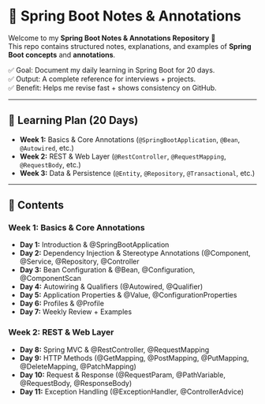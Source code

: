 # 📘 Spring Boot Notes & Annotations

Welcome to my **Spring Boot Notes & Annotations Repository** 🚀  
This repo contains structured notes, explanations, and examples of **Spring Boot concepts** and **annotations**.

✅ Goal: Document my daily learning in Spring Boot for 20 days.  
✅ Output: A complete reference for interviews + projects.  
✅ Benefit: Helps me revise fast + shows consistency on GitHub.  

---

## 📅 Learning Plan (20 Days)

- **Week 1:** Basics & Core Annotations (`@SpringBootApplication`, `@Bean`, `@Autowired`, etc.)
- **Week 2:** REST & Web Layer (`@RestController`, `@RequestMapping`, `@RequestBody`, etc.)
- **Week 3:** Data & Persistence (`@Entity`, `@Repository`, `@Transactional`, etc.)

---

## 📂 Contents
### Week 1: Basics & Core Annotations

- **Day 1:** Introduction & @SpringBootApplication
- **Day 2:** Dependency Injection & Stereotype Annotations (@Component, @Service, @Repository, @Controller
- **Day 3:** Bean Configuration & @Bean, @Configuration, @ComponentScan
- **Day 4:** Autowiring & Qualifiers (@Autowired, @Qualifier)
- **Day 5:** Application Properties & @Value, @ConfigurationProperties
- **Day 6:** Profiles & @Profile
- **Day 7:** Weekly Review + Examples

### Week 2: REST & Web Layer

- **Day 8:** Spring MVC & @RestController, @RequestMapping
- **Day 9:** HTTP Methods (@GetMapping, @PostMapping, @PutMapping, @DeleteMapping, @PatchMapping)
- **Day 10:** Request & Response (@RequestParam, @PathVariable, @RequestBody, @ResponseBody)
- **Day 11:** Exception Handling (@ExceptionHandler, @ControllerAdvice)

